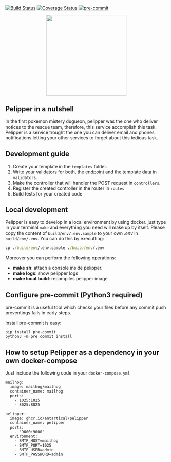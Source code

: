 [![Build Status](https://travis-ci.com/Antartical/pelipper.svg?branch=master)](https://travis-ci.com/Antartical/pelipper)
[![Coverage Status](https://coveralls.io/repos/github/Antartical/pelipper/badge.svg?branch=alvarogf97/add_ci)](https://coveralls.io/github/Antartical/pelipper?branch=alvarogf97/add_ci)
[![pre-commit](https://img.shields.io/badge/pre--commit-enabled-brightgreen?logo=pre-commit&logoColor=white)](https://github.com/pre-commit/pre-commit)

<p align="center">
  <img width="250" height="250" src="https://i.imgur.com/JTRP3z8.jpg">
</p>

## Pelipper in a nutshell

In the first pokemon mistery dugueon, pelipper was the one who deliver notices to the
rescue team, therefore, this service accomplish this task. Pelipper is a service trought the
one you can deliver email and phones notifications letting your other services to forget
about this tedious task.


## Development guide

1. Create your template in the `templates` folder.
2. Write your validators for both, the endpoint and the template data in `validators`.
3. Make the controller that will handler the POST request in `controllers`.
4. Register the created controller in the router in `routes`
5. Build tests for your created code

## Local development

Pelipper is easy to develop in a local environment by using docker. just type in your terminal `make`
and everything you need will make up by itselt. Please copy the content of `build/env/.env.sample` to
your own *.env* in `build/env/.env`. You can do this by executting:
```cmd
cp ./build/env/.env.sample ./build/env/.env
```

Moreover you can perform the following operations:
 - **make sh**: attach a console inside pelipper.
 - **make logs**: show pelipper logs
 - **make local.build**: recompiles pelipper image

## Configure pre-commit (Python3 required)
pre-commit is a useful tool which checks your files before any commit push preventings fails in early steps.

Install pre-commit is easy:
```
pip install pre-commit
python3 -m pre_commit install
```

## How to setup Pelipper as a dependency in your own docker-compose

Just include the following code in your `docker-compose.yml`

```docker
mailhog:
  image: mailhog/mailhog
  container_name: mailhog
  ports: 
    - 1025:1025
    - 8025:8025

pelipper:
  image: ghcr.io/antartical/pelipper
  container_name: pelipper
  ports:
    - "9000:9000"
  environment:
    - SMTP_HOST=mailhog
    - SMTP_PORT=1025
    - SMTP_USER=admin
    - SMTP_PASSWORD=admin
```
